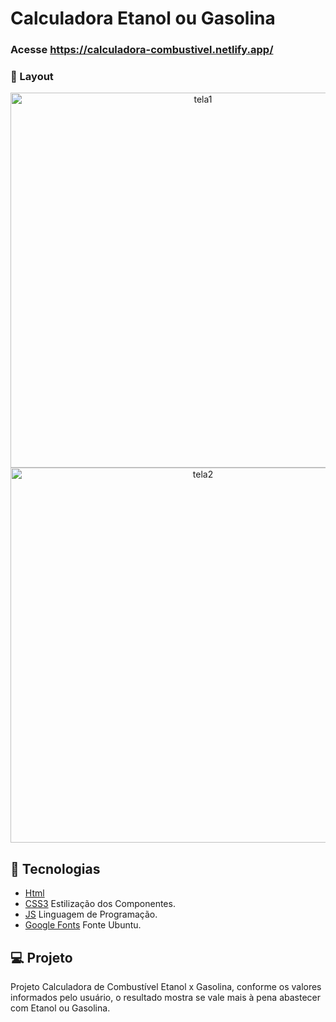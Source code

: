 # Calculadora Etanol ou Gasolina

### Acesse https://calculadora-combustivel.netlify.app/

### 📱 Layout

<p align="center">
  <img alt="tela1" src="https://ik.imagekit.io/aowlcgixdo/calculadora_combustivel/comb1_i8B7ERZKr.png?ik-sdk-version=javascript-1.4.3&updatedAt=1666115909063" width="600" >
  
  <img alt="tela2" src="https://ik.imagekit.io/aowlcgixdo/calculadora_combustivel/comb2_Y4LfgW9CP.png?ik-sdk-version=javascript-1.4.3&updatedAt=1666115909196" width="600" >
</p>

## 🚀 Tecnologias

- [Html](https://developer.mozilla.org/pt-BR/docs/Web/HTML)
- [CSS3](https://developer.mozilla.org/pt-BR/docs/Web/CSS) Estilização dos Componentes.
- [JS](https://developer.mozilla.org/pt-BR/docs/Web/JavaScript) Linguagem de Programação.
- [Google Fonts](https://fonts.google.com/) Fonte Ubuntu.

## 💻 Projeto

Projeto Calculadora de Combustível Etanol x Gasolina, conforme os valores informados pelo usuário, o resultado mostra se vale mais à pena abastecer com Etanol ou Gasolina.
